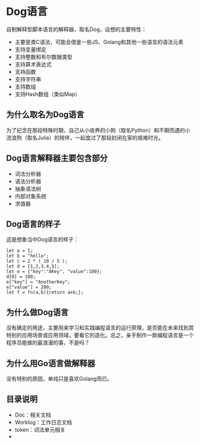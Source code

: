 # Dog语言

自制解释型脚本语言的解释器，取名Dog，设想的主要特性：
* 主要是类C语法，可能会借鉴一些JS、Golang和其他一些语言的语法元素
* 支持变量绑定
* 支持整数和布尔数据类型
* 支持算术表达式
* 支持函数
* 支持字符串
* 支持数组
* 支持Hash数组（类似Map）

## 为什么取名为Dog语言
为了纪念在那段特殊时期，自己从小收养的小狗（取名Python）和不期而遇的小流浪狗（取名Julia）的陪伴，一起度过了那段封闭在家的艰难时光。

## Dog语言解释器主要包含部分
* 词法分析器
* 语法分析器
* 抽象语法树
* 内部对象系统
* 求值器

## Dog语言的样子
这是想象当中Dog语言的样子：

```
let a = 1;
let b = "hello";
let c = 2 * ( 10 / 5 );
let d = [1,2,3,4,5];
let e = {"key":"AKey", "value":100};
d[0] = 100;
e["key"] = "AnotherKey";
e["value"] = 200;
let f = fn(a,b){return a+b;};

```
## 为什么做Dog语言
没有确定的用途，主要用来学习和实践编程语言的运行原理，是否能在未来找到其特别的应用场景或应用领域，要看它的造化。总之，亲手制作一款编程语言是一个程序员能做的最浪漫的事，不是吗？

## 为什么用Go语言做解释器

没有特别的原因，单纯只是喜欢Golang而已。

## 目录说明

* Doc：相关文档
* Worklog：工作日志文档
* token：词法单元相关
* 